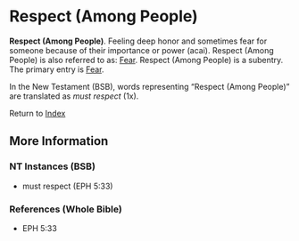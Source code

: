 # Respect (Among People)
**Respect (Among People)**. 
Feeling deep honor and sometimes fear for someone because of their importance or power (acai). 
Respect (Among People) is also referred to as: 
[Fear](Fear.md). 
Respect (Among People) is a subentry. The primary entry is 
[Fear](Fear.md). 




In the New Testament (BSB), words representing “Respect (Among People)” are translated as 
*must respect* (1x). 


Return to [Index](00-Index.md)

## More Information

### NT Instances (BSB)

* must respect (EPH 5:33)



### References (Whole Bible)

* EPH 5:33



